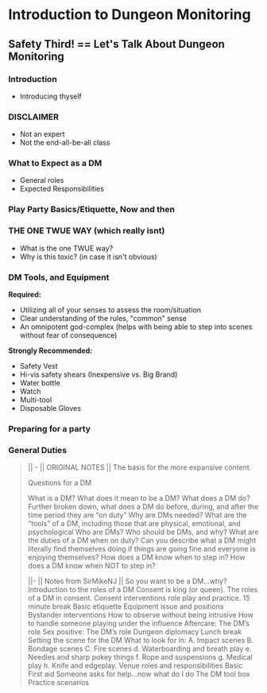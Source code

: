 # Introduction to Dungeon Monitoring

## Safety Third! == Let's Talk About Dungeon Monitoring

### Introduction

- Introducing thyself

### DISCLAIMER

- Not an expert
- Not the end-all-be-all class

### What to Expect as a DM

- General roles
- Expected Responsibilities

### Play Party Basics/Etiquette, Now and then

### THE ONE TWUE WAY (which really isnt)

- What is the one TWUE way?
- Why is this toxic? (in case it isn't obvious)

### DM Tools, and Equipment

**Required:**

- Utilizing all of your senses to assess the room/situation
- Clear understanding of the rules, "common" sense
- An omnipotent god-complex (helps with being able to step into scenes without fear of consequence)

**Strongly Recommended:**

- Safety Vest
- Hi-vis safety shears (Inexpensive vs. Big Brand)
- Water bottle
- Watch
- Multi-tool
- Disposable Gloves

### Preparing for a party

### General Duties

> || -
> || ORIGINAL NOTES
> || The basis for the more expansive content.
>
> Questions for a DM
>
> What is a DM? What does it mean to be a DM?
> What does a DM do?
> Further broken down, what does a DM do before, during, and after the time period they are “on duty”
> Why are DMs needed?
> What are the “tools” of a DM, including those that are physical, emotional, and psychological
> Who are DMs? Who should be DMs, and why?
> What are the duties of a DM when on duty? Can you describe what a DM might literally find themselves doing if things are going fine and everyone is enjoying themselves?
> How does a DM know when to step in? How does a DM know when NOT to step in?
>
> ||-
> || Notes from SirMikeNJ
> ||
> So you want to be a DM…why?
> Introduction to the roles of a DM
> Consent is king (or queen). The roles of a DM in consent.
> Consent interventions role play and practice.
> 15 minute break
> Basic etiquette
> Equipment issue and positions
> Bystander interventions
> How to observe without being intrusive
> How to handle someone playing under the influence
> Aftercare: The DM’s role
> Sex positive: The DM’s role
> Dungeon diplomacy
> Lunch break
> Setting the scene for the DM
> What to look for in:
> A. Impact scenes
> B. Bondage scenes
> C. Fire scenes
> d. Waterboarding and breath play
> e. Needles and sharp pokey things
> f. Rope and suspensions
> g. Medical play
> h. Knife and edgeplay.
> Venue roles and responsibilities
> Basic First aid
> Someone asks for help…now what do I do
> The DM tool box
> Practice scenarios
